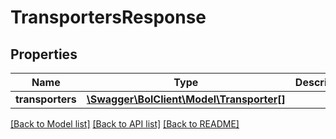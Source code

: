 # TransportersResponse

## Properties
Name | Type | Description | Notes
------------ | ------------- | ------------- | -------------
**transporters** | [**\Swagger\BolClient\Model\Transporter[]**](Transporter.md) |  | 

[[Back to Model list]](../README.md#documentation-for-models) [[Back to API list]](../README.md#documentation-for-api-endpoints) [[Back to README]](../README.md)



